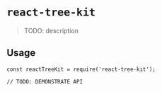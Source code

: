 # `react-tree-kit`

> TODO: description

## Usage

```
const reactTreeKit = require('react-tree-kit');

// TODO: DEMONSTRATE API
```
